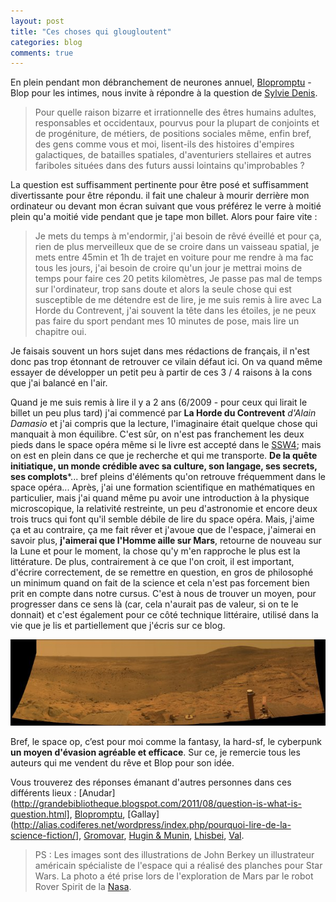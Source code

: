 ```yaml
---
layout: post
title: "Ces choses qui glougloutent"
categories: blog
comments: true
---
```


En plein pendant mon débranchement de neurones annuel, [Blopromptu](http://impromptu.hautetfort.com/) - Blop pour les intimes, nous invite à répondre à la question de [Sylvie Denis](http://generationscience-fiction.hautetfort.com/archive/2011/03/23/titre-de-la-note.html).

> Pour quelle raison bizarre et irrationnelle des êtres humains adultes, responsables et occidentaux, pourvus pour la plupart de conjoints et de progéniture, de métiers, de positions sociales même, enfin bref, des gens comme vous et moi, lisent-ils des histoires d'empires galactiques, de batailles spatiales, d'aventuriers stellaires et autres fariboles situées dans des futurs aussi lointains qu'improbables ?

La question est suffisamment pertinente pour être posé et suffisamment divertissante pour être répondu. il fait une chaleur à mourir derrière mon ordinateur ou devant mon écran suivant que vous préférez le verre à moitié plein qu'a moitié vide pendant que je tape mon billet. Alors pour faire vite :

> Je mets du temps à m'endormir, j'ai besoin de rêvé éveillé et pour ça, rien de plus merveilleux que de se croire dans un vaisseau spatial, je mets entre 45min et 1h de trajet en voiture pour me rendre à ma fac tous les jours, j'ai besoin de croire qu'un jour je mettrai moins de temps pour faire ces 20 petits kilomètres, Je passe pas mal de temps sur l'ordinateur, trop sans doute et alors la seule chose qui est susceptible de me détendre est de lire, je me suis remis à lire avec La Horde du Contrevent, j'ai souvent la tête dans les étoiles, je ne peux pas faire du sport pendant mes 10 minutes de pose, mais lire un chapitre oui.

Je faisais souvent un hors sujet dans mes rédactions de français, il n'est donc pas trop étonnant de retrouver ce vilain défaut ici. On va quand même essayer de développer un petit peu à partir de ces 3 / 4 raisons à la cons que j'ai balancé en l'air.

Quand je me suis remis à lire il y a 2 ans (6/2009 - pour ceux qui lirait le billet un peu plus tard) j'ai commencé par **La Horde du Contrevent** *d'Alain Damasio* et j'ai compris que la lecture, l'imaginaire était quelque chose qui manquait à mon équilibre. C'est sûr, on n'est pas franchement les deux pieds dans le space opéra même si le livre est accepté dans le [SSW4](http://rsfblog.canalblog.com/); mais on est en plein dans ce que je recherche et qui me transporte. **De la quête initiatique, un monde crédible avec sa culture, son langage, ses secrets, ses complots***... bref pleins d'éléments qu'on retrouve fréquemment dans le space opéra... Après, j'ai une formation scientifique en mathématiques en particulier, mais j'ai quand même pu avoir une introduction à la physique microscopique, la relativité restreinte, un peu d'astronomie et encore deux trois trucs qui font qu'il semble débile de lire du space opéra. Mais, j'aime ça et au contraire, ça me fait rêver et j'avoue que de l'espace, j'aimerai en savoir plus, **j'aimerai que l'Homme aille sur Mars**, retourne de nouveau sur la Lune et pour le moment, la chose qu'y m'en rapproche le plus est la littérature. De plus, contrairement à ce que l'on croit, il est important, d'écrire correctement, de se remettre en question, en gros de philosophé un minimum quand on fait de la science et cela n'est pas forcement bien prit en compte dans notre cursus. C'est à nous de trouver un moyen, pour progresser dans ce sens là (car, cela n'aurait pas de valeur, si on te le donnait) et c'est également pour ce côté technique littéraire, utilisé dans la vie que je lis et partiellement que j'écris sur ce blog.

[![pics](https://github.com/homeostasie/bouquins/raw/master/_pics/blog/2011/Spirits_West_tb_Valley_Panorama.jpg)](https://github.com/homeostasie/bouquins/raw/master/_pics/blog/2011/Spirits_West_Valley_Panorama.jpg)


Bref, le space op, c’est pour moi comme la fantasy, la hard-sf, le cyberpunk **un moyen d'évasion agréable et efficace**. Sur ce, je remercie tous les auteurs qui me vendent du rêve et Blop pour son idée.

Vous trouverez des réponses émanant d'autres personnes dans ces différents lieux : 
[Anudar](http://grandebibliotheque.blogspot.com/2011/08/question-is-what-is-question.html], [Blopromptu](http://impromptu.hautetfort.com/archive/2011/04/15/tres-bonne-question1.html), [Gallay](http://alias.codiferes.net/wordpress/index.php/pourquoi-lire-de-la-science-fiction/], [Gromovar](http://quoideneufsurmapile.blogspot.com/2011/08/la-reponse-est-42.html), [Hugin & Munin](http://hu-mu.blogspot.com/2011/08/pour-atteindre-linaccessible-etoile.html), [Lhisbei](http://rsfblog.canalblog.com/archives/2011/08/15/21789714.html), [Val](http://www.valunivers.fr/science-fiction-sf/vous-pouvez-repetez-la-question-ou-pourquoi-lisez-vous-de-la-science-fiction/).

> PS : Les images sont des illustrations de John Berkey un illustrateur américain spécialiste de l'espace qui a réalisé des planches pour Star Wars. La photo a été prise lors de l'exploration de Mars par le robot Rover Spirit de la [Nasa](http://marsrover.nasa.gov/gallery/panoramas/spirit/).
